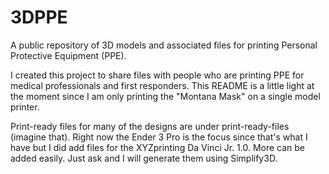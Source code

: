 # 3DPPE

A public repository of 3D models and associated files for printing Personal Protective Equipment (PPE).

I created this project to share files with people who are printing PPE for medical professionals and first responders. This README is a little light at the moment since I am only printing the "Montana Mask" on a single model printer.

Print-ready files for many of the designs are under print-ready-files (imagine that). Right now the Ender 3 Pro is the focus since that's what I have but I did add files for the XYZprinting Da Vinci Jr. 1.0. More can be added easily. Just ask and I will generate them using Simplify3D.
